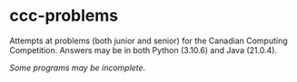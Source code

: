 # ccc-problems
 
Attempts at problems (both junior and senior) for the Canadian Computing Competition. Answers may be in both Python (3.10.6) and Java (21.0.4).

*Some programs may be incomplete.*